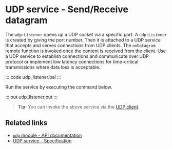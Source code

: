 # UDP service - Send/Receive datagram

The `udp:Listener` opens up a UDP socket via a specific port. A `udp:Listener` is created by giving the port number. Then it is attached to a UDP service that accepts and serves connections from UDP clients. The `onDatagram` remote function is invoked once the content is received from the client. Use a UDP service to establish connections and communicate over UDP protocol or implement low latency connections for time-critical transmissions where data loss is acceptable.

::: code udp_listener.bal :::

Run the service by executing the command below.

::: out udp_listener.out :::

>**Tip:** You can invoke the above service via the [UDP client](/learn/by-example/udp-client/).

## Related links
- [`udp` module - API documentation](https://lib.ballerina.io/ballerina/udp/latest)
- [UDP service - Specification](/spec/udp/#4-service)
